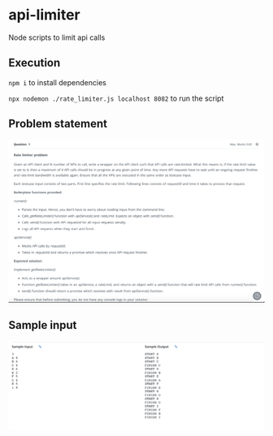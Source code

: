 # api-limiter
Node scripts to limit api calls

## Execution

`npm i` to install dependencies

`npx nodemon ./rate_limiter.js localhost 8082` to run the script

## Problem statement

![problem statement](./screenshots/problem_statement.png)


## Sample input

![sample_input](./screenshots/sample_input.png)
